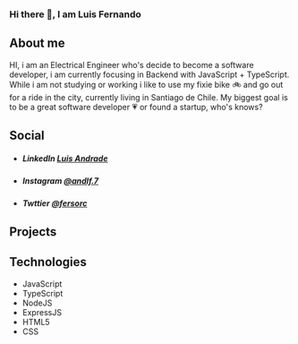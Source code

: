 ### Hi there 👋, I am Luis Fernando

## About me
HI, i am an Electrical Engineer who's decide to become a software developer, i am currently focusing in Backend with JavaScript + TypeScript. While i am not studying or working i like to use my fixie bike :bike: and go out for a ride in the city, currently living in Santiago de Chile. My biggest goal is to be a great software developer :heartpulse: or found a startup, who's knows?  

## Social
* ##### LinkedIn [Luis Andrade](https://www.linkedin.com/in/luis-fernando-andrade-uzcategui-121951136/)
* ##### Instagram [@andlf.7](https://www.instagram.com/andlf.7/)
* ##### Twttier [@fersorc](https://twitter.com/fersorc)


## Projects


## Technologies
 
 * JavaScript
 * TypeScript
 * NodeJS
 * ExpressJS
 * HTML5
 * CSS




<!--
**andlf07/andlf07** is a ✨ _special_ ✨ repository because its `README.md` (this file) appears on your GitHub profile.

Here are some ideas to get you started:

- 🔭 I’m currently working on ...
- 🌱 I’m currently learning ...
- 👯 I’m looking to collaborate on ...
- 🤔 I’m looking for help with ...
- 💬 Ask me about ...
- 📫 How to reach me: ...
- 😄 Pronouns: ...
- ⚡ Fun fact: ...
-->
